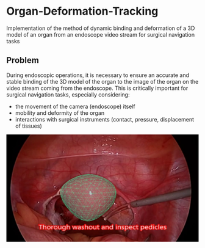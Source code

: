 # Organ-Deformation-Tracking
Implementation of the method of dynamic binding and deformation of a 3D model of an organ from an endoscope video stream for surgical navigation tasks
## Problem
During endoscopic operations, it is necessary to ensure an accurate and
stable binding of the 3D model of the organ to the image of the organ on the video stream
coming from the endoscope. This is critically important for surgical navigation tasks,
especially considering:
- the movement of the camera (endoscope) itself
- mobility and deformity of the organ
- interactions with surgical instruments (contact, pressure, displacement
of tissues)

![frame.png](https://github.com/Shkraboom/Organ-Deformation-Tracking/blob/main/data/frame.png)